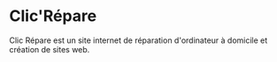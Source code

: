 # Clic'Répare

Clic Répare est un site internet de réparation d'ordinateur à domicile et création de sites web.

